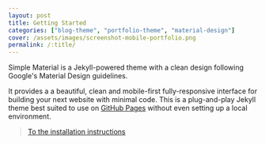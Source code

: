 ```yaml
---
layout: post
title: Getting Started
categories: ["blog-theme", "portfolio-theme", "material-design"]
cover: /assets/images/screenshot-mobile-portfolio.png
permalink: /:title/
---
```


Simple Material is a Jekyll-powered theme with a clean design following Google's Material Design guidelines.

It provides a a beautiful, clean and mobile-first fully-responsive interface for building your next website with minimal code. This is a plug-and-play Jekyll theme best suited to use on [GitHub Pages](https://pages.github.com) without even setting up a local environment.

> [To the installation instructions](https://www.saifkhichi.com/simple-material/getting-started/)
